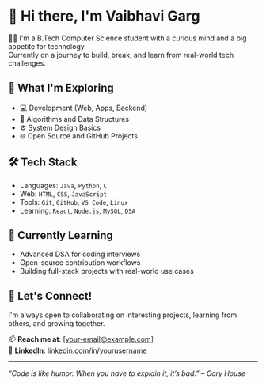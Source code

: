# 👋 Hi there, I'm Vaibhavi Garg 

👩‍💻 I'm a B.Tech Computer Science student with a curious mind and a big appetite for technology.  
Currently on a journey to build, break, and learn from real-world tech challenges.

## 🚀 What I'm Exploring
- 💻 Development (Web, Apps, Backend)
- 🧠 Algorithms and Data Structures
- ⚙️ System Design Basics
- 🌐 Open Source and GitHub Projects

## 🛠️ Tech Stack
- Languages: `Java`, `Python`, `C`
- Web: `HTML`, `CSS`, `JavaScript`
- Tools: `Git`, `GitHub`, `VS Code`, `Linux`
- Learning: `React`, `Node.js`, `MySQL`, `DSA`

## 🌱 Currently Learning
- Advanced DSA for coding interviews
- Open-source contribution workflows
- Building full-stack projects with real-world use cases

## 🤝 Let's Connect!
I'm always open to collaborating on interesting projects, learning from others, and growing together.

📫 **Reach me at**: [your-email@example.com]  
🔗 **LinkedIn**: [linkedin.com/in/yourusername](https://linkedin.com/in/yourusername)

---

_“Code is like humor. When you have to explain it, it’s bad.” – Cory House_



<!---
vaibhavi463/vaibhavi463 is a ✨ special ✨ repository because its `README.md` (this file) appears on your GitHub profile.
You can click the Preview link to take a look at your changes.
--->
